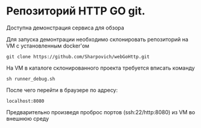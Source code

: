 # Репозиторий HTTP GO git.

Доступна демонстрация сервиса для обзора

Для запуска демонтрации необходимо склонировать репозиторий на VM с установленным docker'ом

    git clone https://github.com/Sharpovich/webGoHttp.git
    
На VM в каталоге склонированного проекта требуется вписать команду

    sh runner_debug.sh
    
После чего перейти в браузере по адресу:

    localhost:8080
    
Предварительно произведя проброс портов (ssh:22/http:8080) из VM во внешнюю среду
